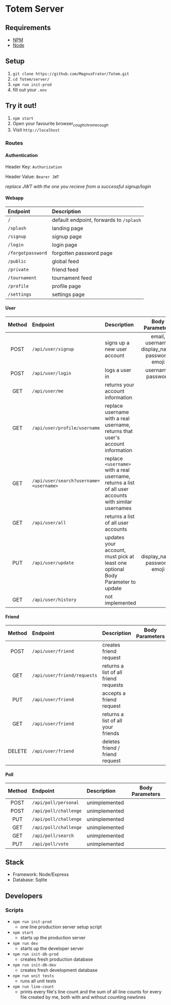 # Totem Server

## Requirements

* [NPM](https://www.npmjs.com/ "Social media website that rates memes.")
* [Node](https://nodejs.org/)

## Setup

1. `git clone https://github.com/MagnusFrater/Totem.git`
2. `cd Totem/server/`
3. `npm run init-prod`
5. fill out your `.env`

## Try it out!

1. `npm start`
2. Open your favourite browser<sub>*coughchromecough*</sub>
3. Visit `http://localhost`

### Routes

#### Authentication

Header Key: `Authorization`

Header Value: `Bearer JWT`

*replace JWT with the one you recieve from a successful signup/login*

#### Webapp

| Endpoint | Description |
| :--- | :--- |
| `/` | default endpoint, forwards to `/splash` |
| `/splash` | landing page |
| `/signup` | signup page |
| `/login` | login page |
| `/forgotpassword` | forgotten password page |
| `/public` | global feed |
| `/private` | friend feed |
| `/tournament` | tournament feed |
| `/profile` | profile page |
| `/settings` | settings page |

#### User

| Method | Endpoint | Description | Body Parameters |
| :---: | :--- | :--- | :---: |
| POST | `/api/user/signup` | signs up a new user account | email, username, display_name, password, emoji |
| POST | `/api/user/login` | logs a user in | username, password |
| GET | `/api/user/me` | returns your account information |  |
| GET | `/api/user/profile/username` | replace username with a real username, returns that user's account information |  |
| GET | `/api/user/search?username=<username>` | replace `<username>` with a real username, returns a list of all user accounts with similar usernames |  |
| GET | `/api/user/all` | returns a list of all user accounts |  |
| PUT | `/api/user/update` | updates your account, must pick at least one optional Body Parameter to update | display_name, password, emoji |
| GET | `/api/user/history` | not implemented |  |

#### Friend

| Method | Endpoint | Description | Body Parameters |
| :---: | :--- | :--- | :---: |
| POST | `/api/user/friend` | creates friend request |  |
| GET | `/api/user/friend/requests` | returns a list of all friend requests |  |
| PUT | `/api/user/friend` | accepts a friend request |  |
| GET | `/api/user/friend` | returns a list of all your friends |  |
| DELETE | `/api/user/friend` | deletes friend / friend request |  |

#### Poll

| Method | Endpoint | Description | Body Parameters |
| :---: | :--- | :--- | :---: |
| POST | `/api/poll/personal` | unimplemented |  |
| POST | `/api/poll/challenge` | unimplemented |  |
| PUT | `/api/poll/challenge` | unimplemented |  |
| GET | `/api/poll/challenge` | unimplemented |  |
| GET | `/api/poll/search` | unimplemented |  |
| PUT | `/api/poll/vote` | unimplemented |  |

## Stack

* Framework: Node/Express
* Database: Sqlite

## Developers

### Scripts

* `npm run init-prod`
  * one line production server setup script
* `npm start`
  * starts up the production server
* `npm run dev`
  * starts up the developer server
* `npm run init-db-prod`
  * creates fresh production database
* `npm run init-db-dev`
  * creates fresh development database
* `npm run unit tests`
  * runs all unit tests
* `npm run line-count`
  * prints every file's line count and the sum of all line counts for every file created by me, both with and without counting newlines
 
